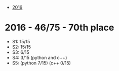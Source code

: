 <!-- START doctoc generated TOC please keep comment here to allow auto update -->
<!-- DON'T EDIT THIS SECTION, INSTEAD RE-RUN doctoc TO UPDATE -->

-   [2016](#2016)

<!-- END doctoc generated TOC please keep comment here to allow auto update -->

# 2016 - 46/75 - 70th place

-   S1: 15/15
-   S2: 15/15
-   S3: 6/15
-   S4: 3/15 (python and c++)
-   S5: (python 7/15) (c++ 0/15)
